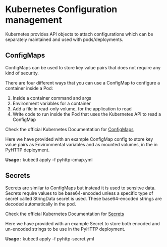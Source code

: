 # Kubernetes Configuration management

Kubernetes provides API objects to attach configurations which can be separately maintained and used with pods/deployments.

## ConfigMaps

ConfigMaps can be used to store key value pairs that does not require any kind of security.

There are four different ways that you can use a ConfigMap to configure a container inside a Pod:

1.  Inside a container command and args
2.  Environment variables for a container
3.  Add a file in read-only volume, for the application to read
4.  Write code to run inside the Pod that uses the Kubernetes API to read a ConfigMap

Check the official Kubernetes Documentation for [ConfigMaps](https://kubernetes.io/docs/concepts/configuration/configmap/)

Here we have provided with an example ConfigMap config to store key value pairs as Environmental variables and as mounted volumes, in the in PyHTTP deployment.

**Usage :** kubectl apply -f pyhttp-cmap.yml

## Secrets

Secrets are similar to ConfigMaps but instead it is used to sensitve data. Secrets require values to be base64-encoded unless a specific type of secret called StringData secret is used. These base64-encoded strings are decoded automatically in the pod.

Check the official Kubernetes Documentation for [Secrets](https://kubernetes.io/docs/concepts/configuration/Secret/)

Here we have provided with an example Secret to store both encoded and un-encoded strings to be use in the PyHTTP deployment.

**Usage :** kubectl apply -f pyhttp-secret.yml

